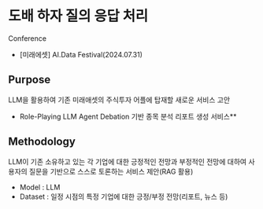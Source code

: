 # 도배 하자 질의 응답 처리
Conference

  - [미래에셋] AI.Data Festival(2024.07.31)

## Purpose
LLM을 활용하여 기존 미래애셋의 주식투자 어플에 탑재할 새로운 서비스 고안
  
  - Role-Playing LLM Agent Debation 기반 종목 분석 리포트 생성 서비스**

## Methodology
LLM이 기존 소유하고 있는 각 기업에 대한 긍정적인 전망과 부정적인 전망에 대하여 사용자의 질문을 기반으로 스스로 토론하는 서비스 제안(RAG 활용)

  - Model : LLM
  - Dataset : 일정 시점의 특정 기업에 대한 긍정/부정 전망(리포트, 뉴스 등)